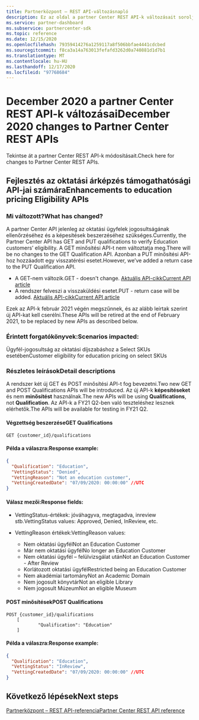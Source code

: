 ```yaml
---
title: Partnerközpont – REST API-változásnapló
description: Ez az oldal a partner Center REST API-k változásait sorolja fel
ms.service: partner-dashboard
ms.subservice: partnercenter-sdk
ms.topic: reference
ms.date: 12/15/2020
ms.openlocfilehash: 79359414276a1259117a8f506bbfae4441cdcbed
ms.sourcegitcommit: f8ca3a14a763013fefafd3262d0a740881d1d7b1
ms.translationtype: MT
ms.contentlocale: hu-HU
ms.lasthandoff: 12/17/2020
ms.locfileid: "97768684"
---
```

# <a name="december-2020-changes-to-partner-center-rest-apis"></a><span data-ttu-id="ffd13-103">December 2020 a partner Center REST API-k változásai</span><span class="sxs-lookup"><span data-stu-id="ffd13-103">December 2020 changes to Partner Center REST APIs</span></span>

<span data-ttu-id="ffd13-104">Tekintse át a partner Center REST API-k módosításait.</span><span class="sxs-lookup"><span data-stu-id="ffd13-104">Check here for changes to Partner Center REST APIs.</span></span>

## <a name="enhancements-to-education-pricing-eligibility-apis"></a><span data-ttu-id="ffd13-105">Fejlesztés az oktatási árképzés támogathatósági API-jai számára</span><span class="sxs-lookup"><span data-stu-id="ffd13-105">Enhancements to education pricing Eligibility APIs</span></span>



### <a name="what-has-changed"></a><span data-ttu-id="ffd13-106">Mi változott?</span><span class="sxs-lookup"><span data-stu-id="ffd13-106">What has changed?</span></span>

<span data-ttu-id="ffd13-107">A partner Center API jelenleg az oktatási ügyfelek jogosultságának ellenőrzéséhez és a képesítések beszerzéséhez szükséges.</span><span class="sxs-lookup"><span data-stu-id="ffd13-107">Currently, the Partner Center API has GET and PUT qualifications to verify Education customers’ eligibility.</span></span> <span data-ttu-id="ffd13-108">A GET minősítési API-t nem változtatja meg.</span><span class="sxs-lookup"><span data-stu-id="ffd13-108">There will be no changes to the GET Qualification API.</span></span> <span data-ttu-id="ffd13-109">Azonban a PUT minősítési API-hoz hozzáadott egy visszatérési esetet.</span><span class="sxs-lookup"><span data-stu-id="ffd13-109">However, we’ve added a return case to the PUT Qualification API.</span></span>

- <span data-ttu-id="ffd13-110">A GET-nem változik.</span><span class="sxs-lookup"><span data-stu-id="ffd13-110">GET - doesn't change.</span></span> [<span data-ttu-id="ffd13-111">Aktuális API-cikk</span><span class="sxs-lookup"><span data-stu-id="ffd13-111">Current API article</span></span>](get-a-customer-s-qualification.md)
- <span data-ttu-id="ffd13-112">A rendszer felveszi a visszaküldési esetet.</span><span class="sxs-lookup"><span data-stu-id="ffd13-112">PUT - return case will be added.</span></span> [<span data-ttu-id="ffd13-113">Aktuális API-cikk</span><span class="sxs-lookup"><span data-stu-id="ffd13-113">Current API article</span></span>](update-a-customer-s-qualification.md)

<span data-ttu-id="ffd13-114">Ezek az API-k február 2021 végén megszűnnek, és az alább leírtak szerint új API-kat kell cserélni.</span><span class="sxs-lookup"><span data-stu-id="ffd13-114">These APIs will be retired at the end of February 2021, to be replaced by new APIs as described below.</span></span>

### <a name="scenarios-impacted"></a><span data-ttu-id="ffd13-115">Érintett forgatókönyvek:</span><span class="sxs-lookup"><span data-stu-id="ffd13-115">Scenarios impacted:</span></span>

<span data-ttu-id="ffd13-116">Ügyfél-jogosultság az oktatási díjszabáshoz a Select SKUs esetében</span><span class="sxs-lookup"><span data-stu-id="ffd13-116">Customer eligibility for education pricing on select SKUs</span></span>

### <a name="detail-descriptions"></a><span data-ttu-id="ffd13-117">Részletes leírások</span><span class="sxs-lookup"><span data-stu-id="ffd13-117">Detail descriptions</span></span>

<span data-ttu-id="ffd13-118">A rendszer két új GET és POST minősítési API-t fog bevezetni.</span><span class="sxs-lookup"><span data-stu-id="ffd13-118">Two new GET and POST Qualifications APIs will be introduced.</span></span> <span data-ttu-id="ffd13-119">Az új API-k **képesítéseket** és nem **minősítést** használnak.</span><span class="sxs-lookup"><span data-stu-id="ffd13-119">The new APIs will be using **Qualifications**, not **Qualification**.</span></span> <span data-ttu-id="ffd13-120">Az API-k a FY21 Q2-ben való teszteléshez lesznek elérhetők.</span><span class="sxs-lookup"><span data-stu-id="ffd13-120">The APIs will be available for testing in FY21 Q2.</span></span>

#### <a name="get-qualifications"></a><span data-ttu-id="ffd13-121">Végzettség beszerzése</span><span class="sxs-lookup"><span data-stu-id="ffd13-121">GET Qualifications</span></span>

```http
GET {customer_id}/qualifications
```

#### <a name="response-example"></a><span data-ttu-id="ffd13-122">Példa a válaszra:</span><span class="sxs-lookup"><span data-stu-id="ffd13-122">Response example:</span></span>

```json
{
  "Qualification": "Education",
  "VettingStatus": "Denied",
  "VettingReason": "Not an education customer",
  "VettingCreatedDate": "07/09/2020: 00:00:00" //UTC
}
```

#### <a name="response-fields"></a><span data-ttu-id="ffd13-123">Válasz mezői:</span><span class="sxs-lookup"><span data-stu-id="ffd13-123">Response fields:</span></span> 

- <span data-ttu-id="ffd13-124">VettingStatus-értékek: jóváhagyva, megtagadva, inreview stb.</span><span class="sxs-lookup"><span data-stu-id="ffd13-124">VettingStatus values: Approved, Denied, InReview, etc.</span></span>

- <span data-ttu-id="ffd13-125">VettingReason értékek:</span><span class="sxs-lookup"><span data-stu-id="ffd13-125">VettingReason values:</span></span>
   - <span data-ttu-id="ffd13-126">Nem oktatási ügyfél</span><span class="sxs-lookup"><span data-stu-id="ffd13-126">Not an Education Customer</span></span>
   - <span data-ttu-id="ffd13-127">Már nem oktatási ügyfél</span><span class="sxs-lookup"><span data-stu-id="ffd13-127">No longer an Education Customer</span></span>
   - <span data-ttu-id="ffd13-128">Nem oktatási ügyfél – felülvizsgálat után</span><span class="sxs-lookup"><span data-stu-id="ffd13-128">Not an Education Customer - After Review</span></span>
   - <span data-ttu-id="ffd13-129">Korlátozott oktatási ügyfél</span><span class="sxs-lookup"><span data-stu-id="ffd13-129">Restricted being an Education Customer</span></span>
   - <span data-ttu-id="ffd13-130">Nem akadémiai tartomány</span><span class="sxs-lookup"><span data-stu-id="ffd13-130">Not an Academic Domain</span></span>
   - <span data-ttu-id="ffd13-131">Nem jogosult könyvtár</span><span class="sxs-lookup"><span data-stu-id="ffd13-131">Not an eligible Library</span></span>
   - <span data-ttu-id="ffd13-132">Nem jogosult Múzeum</span><span class="sxs-lookup"><span data-stu-id="ffd13-132">Not an eligible Museum</span></span>
 
#### <a name="post-qualifications"></a><span data-ttu-id="ffd13-133">POST minősítések</span><span class="sxs-lookup"><span data-stu-id="ffd13-133">POST Qualifications</span></span>

```http
POST {customer_id}/qualifications
    [
            "Qualification": "Education"
    ]
```

#### <a name="response-example"></a><span data-ttu-id="ffd13-134">Példa a válaszra:</span><span class="sxs-lookup"><span data-stu-id="ffd13-134">Response example:</span></span>

```JSON
{
  "Qualification": "Education",
  "VettingStatus": "InReview",
  "VettingCreatedDate": "07/09/2020: 00:00:00" //UTC
}
```

## <a name="next-steps"></a><span data-ttu-id="ffd13-135">Következő lépések</span><span class="sxs-lookup"><span data-stu-id="ffd13-135">Next steps</span></span>

[<span data-ttu-id="ffd13-136">Partnerközpont – REST API-referencia</span><span class="sxs-lookup"><span data-stu-id="ffd13-136">Partner Center REST API reference</span></span>](partner-center-rest-api-reference.md)
